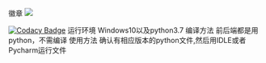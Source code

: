 徽章
![](https://img.shields.io/badge/language-python-green.svg)

[![Codacy Badge](https://api.codacy.com/project/badge/Grade/0c8d1dc9674a4242a94aff9aed774a8e)](https://www.codacy.com/manual/cxxxyy/13water?utm_source=github.com&amp;utm_medium=referral&amp;utm_content=cxxxyy/13water&amp;utm_campaign=Badge_Grade)
运行环境
Windows10以及python3.7
编译方法
前后端都是用python，不需编译
使用方法
确认有相应版本的python文件,然后用IDLE或者Pycharm运行文件
